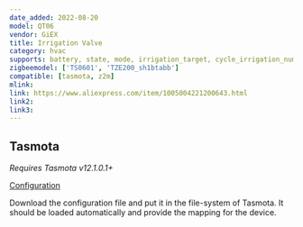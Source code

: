 ```yaml
---
date_added: 2022-08-20
model: QT06
vendor: GiEX
title: Irrigation Valve
category: hvac
supports: battery, state, mode, irrigation_target, cycle_irrigation_num_times, cycle_irrigation_interval, irrigation_start_time, irrigation_end_time, last_irrigation_duration, water_consumed, linkquality
zigbeemodel: ['TS0601', 'TZE200_sh1btabb']
compatible: [tasmota, z2m]
mlink: 
link: https://www.aliexpress.com/item/1005004221200643.html
link2: 
link3: 
---
```


## Tasmota
_Requires Tasmota v12.1.0.1+_ 

<a class="button" href="{{ page.url | remove: '.html' | prepend: '/assets/images/devices' | append: '.zb' }}">Configuration</a>

Download the configuration file and put it in the file-system of Tasmota. It should be loaded automatically and provide the mapping for the device.